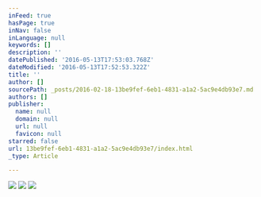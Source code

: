 ```yaml
---
inFeed: true
hasPage: true
inNav: false
inLanguage: null
keywords: []
description: ''
datePublished: '2016-05-13T17:53:03.768Z'
dateModified: '2016-05-13T17:52:53.322Z'
title: ''
author: []
sourcePath: _posts/2016-02-18-13be9fef-6eb1-4831-a1a2-5ac9e4db93e7.md
authors: []
publisher:
  name: null
  domain: null
  url: null
  favicon: null
starred: false
url: 13be9fef-6eb1-4831-a1a2-5ac9e4db93e7/index.html
_type: Article

---
```

![](https://the-grid-user-content.s3-us-west-2.amazonaws.com/b8949ad3-cf1d-4b4c-9434-10f72b0d899a.jpg)
![](https://the-grid-user-content.s3-us-west-2.amazonaws.com/d9a2ae0f-19cf-4dfb-b42b-6219e710ee81.jpg)
![](https://the-grid-user-content.s3-us-west-2.amazonaws.com/e2c82f62-ebc7-4518-8799-de82927c8e02.jpg)